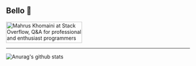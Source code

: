 ## Bello 👋

<a href="https://stackoverflow.com/users/11697139/mahrus-khomaini">
  <img src="https://stackoverflow.com/users/flair/11697139.png" width="208" height="58" alt="Mahrus Khomaini at Stack Overflow, Q&amp;A for professional and enthusiast programmers" title="Mahrus Khomaini at Stack Overflow, Q&amp;A for professional and enthusiast programmers"></a>
 
 -----
![Anurag's github stats](https://github-readme-stats.vercel.app/api?username=mahruskh&show_icons=true)
